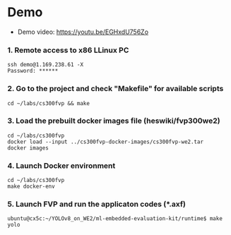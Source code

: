 # Demo

* Demo video: https://youtu.be/EGHxdU756Zo

### 1. Remote access to x86 LLinux PC
```
ssh demo@1.169.238.61 -X
Password: ******
```

### 2. Go to the project and check "Makefile" for available scripts
```
cd ~/labs/cs300fvp && make
```

### 3. Load the prebuilt docker images file (heswiki/fvp300we2)
```
cd ~/labs/cs300fvp
docker load --input ../cs300fvp-docker-images/cs300fvp-we2.tar
docker images
```

### 4. Launch Docker environment
```
cd ~/labs/cs300fvp
make docker-env
```

### 5. Launch FVP and run the applicaton codes (*.axf)
```
ubuntu@cx5c:~/YOLOv8_on_WE2/ml-embedded-evaluation-kit/runtime$ make yolo
```
